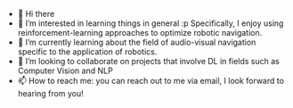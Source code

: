 - 👋 Hi there
- 👀 I’m interested in learning things in general :p Specifically, I enjoy using reinforcement-learning approaches to optimize robotic navigation.
- 🌱 I’m currently learning about the field of audio-visual navigation specific to the application of robotics.
- 💞️ I’m looking to collaborate on projects that involve DL in fields such as Computer Vision and NLP
- 📫 How to reach me: you can reach out to me via email, I look forward to hearing from you!

<!---
sreeharshaparuchur1/sreeharshaparuchur1 is a ✨ special ✨ repository because its `README.md` (this file) appears on your GitHub profile.
You can click the Preview link to take a look at your changes.
--->
